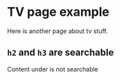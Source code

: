 # TV page example
Here is another page about tv stuff.

## `h2` and `h3` are searchable
Content under is not searchable

